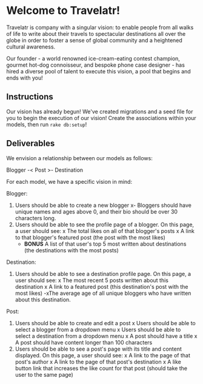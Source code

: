 # Welcome to Travelatr!

Travelatr is company with a singular vision: to enable people from all walks of life to write about their travels to spectacular destinations all over the globe in order to foster a sense of global community and a heightened cultural awareness.

Our founder - a world renowned ice-cream-eating contest champion, gourmet hot-dog connoisseur, and bespoke phone case designer - has hired a diverse pool of talent to execute this vision, a pool that begins and ends with you!

## Instructions

Our vision has already begun! We've created migrations and a seed file for you to begin the execution of our vision! Create the associations within your models, then run `rake db:setup`!

## Deliverables

We envision a relationship between our models as follows:

Blogger -< Post >- Destination


For each model, we have a specific vision in mind:

Blogger:

1. Users should be able to create a new blogger
 	x- Bloggers should have unique names and ages above 0, and their bio should be over 30 characters long.
2. Users should be able to see the profile page of a blogger. On this page, a user should see:
	x The total likes on all of that blogger's posts
	x A link to that blogger's featured post (the post with the most likes)
	- **BONUS** A list of that user's top 5 most written about destinations (the destinations with the most posts)

Destination:

1. Users should be able to see a destination profile page. On this page, a user should see:
	x The most recent 5 posts written about this destination
	x A link to a featured post (this destination's post with the most likes)
	-xThe average age of all unique bloggers who have written about this destination.

Post:

1. Users should be able to create and edit a post
	x Users should be able to select a blogger from a dropdown menu
	x Users should be able to select a destination from a dropdown menu
	x A post should have a title
	x A post should have content longer than 100 characters
2. Users should be able to see a post's page with its title and content displayed. On this page, a user should see:
	x A link to the page of that post's author
	x A link to the page of that post's destination
	x A like button link that increases the like count for that post (should take the user to the same page)
